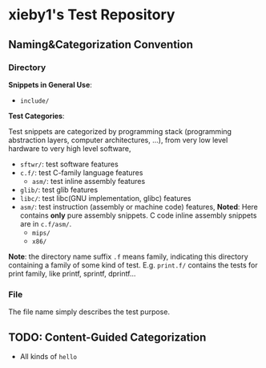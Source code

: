 # xieby1's Test Repository

## Naming&Categorization Convention

### Directory

**Snippets in General Use**:

* `include/`

**Test Categories**:

Test snippets are categorized by programming stack (programming abstraction layers, computer architectures, ...), from very low level hardware to very high level software,

* `sftwr/`: test software features
* `c.f/`: test C-family language features
  * `asm/`: test inline assembly features
* `glib/`: test glib features
* `libc/`: test libc(GNU implementation, glibc) features
* `asm/`: test instruction (assembly or machine code) features, **Noted**: Here contains **only** pure assembly snippets. C code inline assembly snippets are in `c.f/asm/`.
  * `mips/`
  * `x86/`

**Note**: the directory name suffix `.f` means family, indicating this directory containing a family of some kind of test. E.g. `print.f/` contains the tests for print family, like printf, sprintf, dprintf...

### File

The file name simply describes the test purpose.

## TODO: Content-Guided Categorization

* All kinds of `hello`